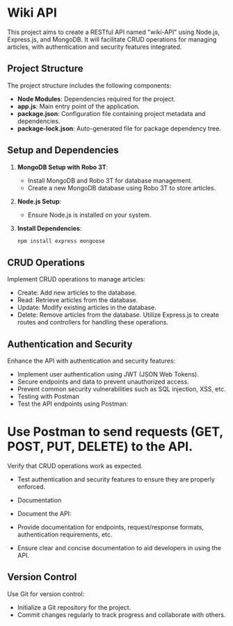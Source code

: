 # Wiki API

This project aims to create a RESTful API named "wiki-API" using Node.js, Express.js, and MongoDB. It will facilitate CRUD operations for managing articles, with authentication and security features integrated.

## Project Structure

The project structure includes the following components:

- **Node Modules**: Dependencies required for the project.
- **app.js**: Main entry point of the application.
- **package.json**: Configuration file containing project metadata and dependencies.
- **package-lock.json**: Auto-generated file for package dependency tree.

## Setup and Dependencies

1. **MongoDB Setup with Robo 3T**:
   - Install MongoDB and Robo 3T for database management.
   - Create a new MongoDB database using Robo 3T to store articles.

2. **Node.js Setup**:
   - Ensure Node.js is installed on your system.

3. **Install Dependencies**:
   ```bash
   npm install express mongoose


## CRUD Operations
Implement CRUD operations to manage articles:

- Create: Add new articles to the database.
- Read: Retrieve articles from the database.
- Update: Modify existing articles in the database.
- Delete: Remove articles from the database.
Utilize Express.js to create routes and controllers for handling these operations.

## Authentication and Security
Enhance the API with authentication and security features:

- Implement user authentication using JWT (JSON Web Tokens).
- Secure endpoints and data to prevent unauthorized access.
- Prevent common security vulnerabilities such as SQL injection, XSS, etc.
- Testing with Postman
- Test the API endpoints using Postman:

# Use Postman to send requests (GET, POST, PUT, DELETE) to the API.
Verify that CRUD operations work as expected.
- Test authentication and security features to ensure they are properly enforced.
- Documentation
- Document the API:

- Provide documentation for endpoints, request/response formats, authentication requirements, etc.
- Ensure clear and concise documentation to aid developers in using the API.
## Version Control
Use Git for version control:

- Initialize a Git repository for the project.
- Commit changes regularly to track progress and collaborate with others.
